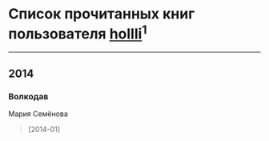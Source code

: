 # Список прочитанных книг пользователя [hollli](https://www.facebook.com/app_scoped_user_id/948919658463982/)<sup>1</sup>
---

## 2014

### Волкодав
Мария Семёнова
> [2014-01] 



